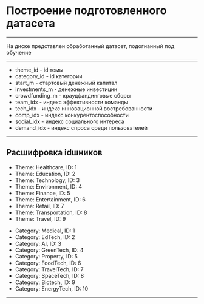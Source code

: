 # Построение подготовленного датасета

---

На диске представлен обработанный датасет, подогнанный под обучение 

---

- theme_id - id темы
- category_id - id категории 
- start_m - стартовый денежный капитал
- investments_m - денежные инвестиции
- crowdfunding_m - краудфандинговые сборы
- team_idx - индекс эффективности команды
- tech_idx - индекс инновационной востребованности
- comp_idx - индекс конкурентоспособности
- social_idx - индекс социального интереса
- demand_idx - индекс спроса среди пользователей

---

## Расшифровка idшников

- Theme: Healthcare, ID: 1
- Theme: Education, ID: 2
- Theme: Technology, ID: 3
- Theme: Environment, ID: 4
- Theme: Finance, ID: 5
- Theme: Entertainment, ID: 6
- Theme: Retail, ID: 7
- Theme: Transportation, ID: 8
- Theme: Travel, ID: 9

* Category: Medical, ID: 1
* Category: EdTech, ID: 2
* Category: AI, ID: 3
* Category: GreenTech, ID: 4
* Category: Property, ID: 5
* Category: FoodTech, ID: 6
* Category: TravelTech, ID: 7
* Category: SpaceTech, ID: 8
* Category: Biotech, ID: 9
* Category: EnergyTech, ID: 10

---
